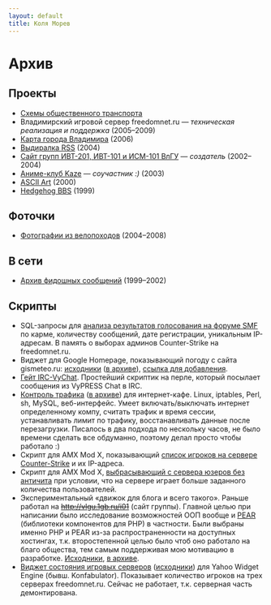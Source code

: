 ```yaml
---
layout: default
title: Коля Морев
---
```

# Архив

## Проекты

* [Схемы общественного транспорта](/creative/busmap/index.html)
* Владимирский игровой сервер freedomnet.ru&nbsp;&mdash; <em>техническая реализация и поддержка</em> <span class="year">(2005&ndash;2009)</span>
* [Карта города Владимира](http://app.kolia.pp.ru/maps/) <span class="year">(2006)</span>
* [Выдиралка RSS](/programming/rss/) <span class="year">(2004)</span>
* [Сайт групп ИВТ-201, ИВТ-101 и ИСМ-101 ВлГУ](http://web.archive.org/web/20050311014553/http://vlgu.1gb.ru/i01/)&nbsp;&mdash; <em>создатель</em> <span class="year">(2002&ndash;2004)</span>
* [Аниме-клуб Kaze](http://web.archive.org/web/20131011031537/http://kaze.otaku.ru/)&nbsp;&mdash; <em>соучастник :)</em> <span class="year">(2003)</span>
* [ASCII Art](/creative/ascii/index.html) <span class="year">(2000)</span>
* [Hedgehog BBS](/creative/hedgehog/index.html) <span class="year">(1999)</span>

## Фоточки

* [Фотографии из велопоходов](/photos/velo.html) <span class="year">(2004&ndash;2008)</span>

## В сети

<ul>
<li><a href="https://groups.google.com/forum/#!search/Kolia$20Morev%7Csort:relevance%7Cspell:false">Архив фидошных сообщений</a> <span class="year">(1999&ndash;2002)</span></li>
</ul>

## Скрипты

<ul>
    <li>SQL-запросы для <a href="/scripts/smf/forum-polls.html">анализа результатов голосования на форуме SMF</a> по карме, количеству сообщений, дате регистрации, уникальным IP-адресам. В память о выборах админов Counter-Strike на freedomnet.ru.</li>
    <li>Виджет для Google Homepage, показывающий погоду с сайта gismeteo.ru: <a href="https://github.com/kolyuchiy/gismeteo-igoogle-widget">исходники</a> (<a href="https://github.com/kolyuchiy/gismeteo-igoogle-widget/zipball/master">в архиве</a>), <a href="/scripts/gismeteo/gismeteo.xml">ссылка для добавления</a>.</li>
    <li><a href="https://gist.github.com/1379373">Гейт IRC-VyChat</a>. Простейший скриптик на перле, который посылает сообщения из VyPRESS Chat в IRC. </li>
    <li><a href="https://github.com/kolyuchiy/webcafe-traffic">Контроль трафика</a> (<a href="https://github.com/kolyuchiy/webcafe-traffic/tarball/master">в архиве</a>)  для интернет-кафе. Linux, iptables, Perl, sh, MySQL, веб-интерфейс.  Умеет включать/выключать интернет определенному компу, считать трафик и  время сессии, устанавливать лимит по трафику, восстанавливать данные  после перезагрузки. Писалось в два подхода по нескольку часов, не было времени сделать все обдуманно, поэтому делал просто чтобы работало :) </li>
    <li>Скрипт для AMX Mod X, показывающий <a href="https://gist.github.com/1379388">список игроков на сервере Counter-Strike</a> и их IP-адреса.</li>
    <li>Скрипт для AMX Mod X, <a href="https://gist.github.com/1379392">выбрасывающий с сервера юзеров без античита</a> при условии, что на сервере играет больше заданного количества пользователей.</li>
    <li>Экспериментальный «движок для блога и всего такого». Раньше работал на <a href="http://vlgu.1gb.ru/i01/"><del>http://vlgu.1gb.ru/i01</del></a> (сайт группы). Главной целью при написании было исследование возможностей ООП вообще и <a href="http://pear.php.net">PEAR</a> (библиотеки компонентов для PHP) в  частности. Были выбраны именно PHP и PEAR из-за распространенности на  доступных хостингах, т.к. второстепенной целью было чтоб оно работало на  благо общества, тем самым поддерживая мою мотивацию в разработке. <a href="https://github.com/kolyuchiy/i01-blog">Исходники</a>, <a href="https://github.com/kolyuchiy/i01-blog/tarball/master">в архиве</a>.</li>
    <li><a href="/programming/freedomnet/Freedomnet.ru_servers_status.widget">Виджет состояния игровых серверов</a> (<a href="https://github.com/kolyuchiy/freedomnet-servers-status-widget">исходники</a>) для Yahoo Widget Engine (бывш. Konfabulator). Показывает количество игроков на трех серверах freedomnet.ru. Сейчас не работает, т.к. серверная часть демонтирована.</li>
</ul>

